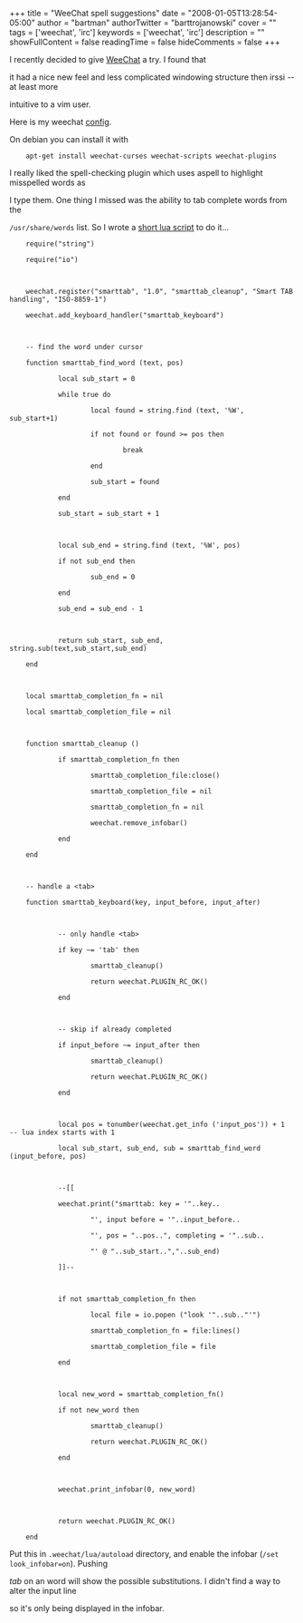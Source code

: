 +++
title = "WeeChat spell suggestions"
date = "2008-01-05T13:28:54-05:00"
author = "bartman"
authorTwitter = "barttrojanowski"
cover = ""
tags = ['weechat', 'irc']
keywords = ['weechat', 'irc']
description = ""
showFullContent = false
readingTime = false
hideComments = false
+++

I recently decided to give [WeeChat](http://weechat.flashtux.org/index.php) a try.  I found that

it had a nice new feel and less complicated windowing structure then irssi -- at least more 

intuitive to a vim user.



Here is my weechat [config](http://www.jukie.net/~bart/conf/weechat/weechat.rc).



On debian you can install it with



        apt-get install weechat-curses weechat-scripts weechat-plugins



I really liked the spell-checking plugin which uses aspell to highlight misspelled words as 

I type them.  One thing I missed was the ability to tab complete words from the 

`/usr/share/words` list.  So I wrote a [short lua script](https://github.com/bartman/snippets/blob/master/weechat/smarttab.lua) to do it...



<!--more-->



        require("string")

        require("io")



        weechat.register("smarttab", "1.0", "smarttab_cleanup", "Smart TAB handling", "ISO-8859-1")

        weechat.add_keyboard_handler("smarttab_keyboard")



        -- find the word under cursor

        function smarttab_find_word (text, pos)

                local sub_start = 0

                while true do

                        local found = string.find (text, '%W', sub_start+1)

                        if not found or found >= pos then

                                break

                        end

                        sub_start = found

                end

                sub_start = sub_start + 1



                local sub_end = string.find (text, '%W', pos)

                if not sub_end then

                        sub_end = 0

                end

                sub_end = sub_end - 1



                return sub_start, sub_end, string.sub(text,sub_start,sub_end)

        end



        local smarttab_completion_fn = nil

        local smarttab_completion_file = nil



        function smarttab_cleanup ()

                if smarttab_completion_fn then

                        smarttab_completion_file:close()

                        smarttab_completion_file = nil

                        smarttab_completion_fn = nil

                        weechat.remove_infobar()

                end

        end



        -- handle a <tab>

        function smarttab_keyboard(key, input_before, input_after)



                -- only handle <tab>

                if key ~= 'tab' then

                        smarttab_cleanup()

                        return weechat.PLUGIN_RC_OK()

                end



                -- skip if already completed

                if input_before ~= input_after then

                        smarttab_cleanup()

                        return weechat.PLUGIN_RC_OK()

                end



                local pos = tonumber(weechat.get_info ('input_pos')) + 1	-- lua index starts with 1

                local sub_start, sub_end, sub = smarttab_find_word (input_before, pos)



                --[[

                weechat.print("smarttab: key = '"..key..

                        "', input before = '"..input_before..

                        "', pos = "..pos..", completing = '"..sub..

                        "' @ "..sub_start..","..sub_end)

                ]]--



                if not smarttab_completion_fn then

                        local file = io.popen ("look '"..sub.."'")

                        smarttab_completion_fn = file:lines()

                        smarttab_completion_file = file

                end



                local new_word = smarttab_completion_fn()

                if not new_word then

                        smarttab_cleanup()

                        return weechat.PLUGIN_RC_OK()

                end



                weechat.print_infobar(0, new_word)



                return weechat.PLUGIN_RC_OK()

        end



Put this in `.weechat/lua/autoload` directory, and enable the infobar (`/set look_infobar=on`).  Pushing

*tab* on an word will show the possible substitutions.  I didn't find a way to alter the input line

so it's only being displayed in the infobar.


